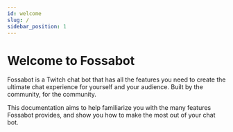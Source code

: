 ```yaml
---
id: welcome
slug: /
sidebar_position: 1
---
```

# Welcome to Fossabot

Fossabot is a Twitch chat bot that has all the features you need to create the ultimate chat experience for yourself and your audience. Built by the community, for the community.

This documentation aims to help familiarize you with the many features Fossabot provides, and show you how to make the most out of your chat bot.
